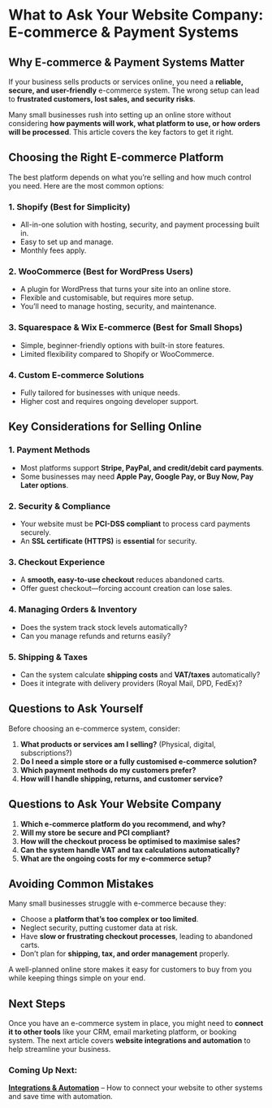# What to Ask Your Website Company: E-commerce & Payment Systems

## Why E-commerce & Payment Systems Matter

If your business sells products or services online, you need a **reliable,
secure, and user-friendly** e-commerce system. The wrong setup can lead to
**frustrated customers, lost sales, and security risks**. 

Many small businesses rush into setting up an online store without
considering **how payments will work, what platform to use, or how orders
will be processed**. This article covers the key factors to get it right.

## Choosing the Right E-commerce Platform

The best platform depends on what you’re selling and how much control you
need. Here are the most common options:

### **1. Shopify (Best for Simplicity)**
- All-in-one solution with hosting, security, and payment processing built in.
- Easy to set up and manage.
- Monthly fees apply.

### **2. WooCommerce (Best for WordPress Users)**
- A plugin for WordPress that turns your site into an online store.
- Flexible and customisable, but requires more setup.
- You’ll need to manage hosting, security, and maintenance.

### **3. Squarespace & Wix E-commerce (Best for Small Shops)**
- Simple, beginner-friendly options with built-in store features.
- Limited flexibility compared to Shopify or WooCommerce.

### **4. Custom E-commerce Solutions**
- Fully tailored for businesses with unique needs.
- Higher cost and requires ongoing developer support.

## Key Considerations for Selling Online

### **1. Payment Methods**
- Most platforms support **Stripe, PayPal, and credit/debit card payments**.
- Some businesses may need **Apple Pay, Google Pay, or Buy Now, Pay Later options**.

### **2. Security & Compliance**
- Your website must be **PCI-DSS compliant** to process card payments securely.
- An **SSL certificate (HTTPS)** is **essential** for security.

### **3. Checkout Experience**
- A **smooth, easy-to-use checkout** reduces abandoned carts.
- Offer guest checkout—forcing account creation can lose sales.

### **4. Managing Orders & Inventory**
- Does the system track stock levels automatically?
- Can you manage refunds and returns easily?

### **5. Shipping & Taxes**
- Can the system calculate **shipping costs** and **VAT/taxes** automatically?
- Does it integrate with delivery providers (Royal Mail, DPD, FedEx)?

## Questions to Ask Yourself

Before choosing an e-commerce system, consider:

1. **What products or services am I selling?** (Physical, digital, subscriptions?)
2. **Do I need a simple store or a fully customised e-commerce solution?**
3. **Which payment methods do my customers prefer?**
4. **How will I handle shipping, returns, and customer service?**

## Questions to Ask Your Website Company

1. **Which e-commerce platform do you recommend, and why?**
2. **Will my store be secure and PCI compliant?**
3. **How will the checkout process be optimised to maximise sales?**
4. **Can the system handle VAT and tax calculations automatically?**
5. **What are the ongoing costs for my e-commerce setup?**

## Avoiding Common Mistakes

Many small businesses struggle with e-commerce because they:
- Choose a **platform that’s too complex or too limited**.
- Neglect security, putting customer data at risk.
- Have **slow or frustrating checkout processes**, leading to abandoned carts.
- Don’t plan for **shipping, tax, and order management** properly.

A well-planned online store makes it easy for customers to buy from you while
keeping things simple on your end.

## Next Steps

Once you have an e-commerce system in place, you might need to **connect it to
other tools** like your CRM, email marketing platform, or booking system. The
next article covers **website integrations and automation** to help
streamline your business.

### Coming Up Next:
**[Integrations & Automation](./integrations/)** – How to connect your website to other
systems and save time with automation.

